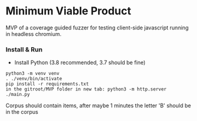 # Minimum Viable Product

MVP of a coverage guided fuzzer for testing client-side javascript running in headless chromium.

### Install & Run

- Install Python (3.8 recommended, 3.7 should be fine)

~~~
python3 -m venv venv
. ./venv/bin/activate
pip install -r requirements.txt
in the gitroot/MVP folder in new tab: python3 -m http.server
./main.py
~~~

Corpus should contain items, after maybe 1 minutes the letter 'B' should be in the corpus
